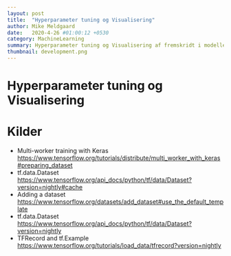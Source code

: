 ```yaml
---
layout: post
title:  "Hyperparameter tuning og Visualisering"
author: Mike Meldgaard
date:   2020-4-26 #01:00:12 +0530
category: MachineLearning
summary: Hyperparameter tuning og Visualisering af fremskridt i modellerne.
thumbnail: development.png
---
```


# Hyperparameter tuning og Visualisering



# Kilder
- Multi-worker training with Keras<br><https://www.tensorflow.org/tutorials/distribute/multi_worker_with_keras#preparing_dataset>
- tf.data.Dataset<br><https://www.tensorflow.org/api_docs/python/tf/data/Dataset?version=nightly#cache>
- Adding a dataset<br><https://www.tensorflow.org/datasets/add_dataset#use_the_default_template>
- tf.data.Dataset<br><https://www.tensorflow.org/api_docs/python/tf/data/Dataset?version=nightly>
- TFRecord and tf.Example<br><https://www.tensorflow.org/tutorials/load_data/tfrecord?version=nightly>